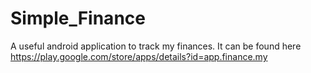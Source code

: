# Simple_Finance
A useful android application to track my finances.
It can be found here https://play.google.com/store/apps/details?id=app.finance.my
